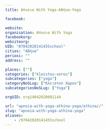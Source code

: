 ```yaml
---
title: Απνοια With Yoga-Αθήνα-Yoga

facebook:

website:
organisation: Απνοια With Yoga
facebookorg:
websiteorg:
UID: "07042020141455school"
cities: "Αθήνα"
perioxi: ""
address: ""

places: [""]
categories: ["kleistou-xorou"]
subcategories: ["yoga"]
categoryNoSLug: ["Κλειστού Χώρου"]
subcategoriesNoSLug: ["Yoga"]

orgUID: org14042020001144

url: "apnoia-with-yoga-athina-yoga/athina//"
slug: "apnoia-with-yoga-athina-yoga"
aliases:
    - /07042020141455school
---
```





